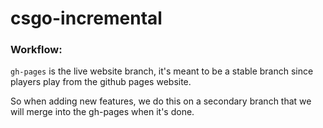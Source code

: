 # csgo-incremental

### Workflow:

`gh-pages` is the live website branch, it's meant to be a stable branch since players play from the github pages website.

So when adding new features, we do this on a secondary branch that we will merge into the gh-pages when it's done.
